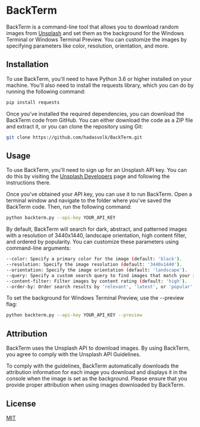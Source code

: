 # BackTerm
BackTerm is a command-line tool that allows you to download random images from [Unsplash](https://unsplash.com) and set them as the background for the Windows Terminal or Windows Terminal Preview. You can customize the images by specifying parameters like color, resolution, orientation, and more.

## Installation
To use BackTerm, you'll need to have Python 3.6 or higher installed on your machine. You'll also need to install the requests library, which you can do by running the following command:

```bash
pip install requests
```
Once you've installed the required dependencies, you can download the BackTerm code from GitHub. You can either download the code as a ZIP file and extract it, or you can clone the repository using Git:

```bash
git clone https://github.com/hadasvolk/BackTerm.git
```


## Usage
To use BackTerm, you'll need to sign up for an Unsplash API key. You can do this by visiting the [Unsplash Developers](https://unsplash.com/developers) page and following the instructions there.

Once you've obtained your API key, you can use it to run BackTerm. Open a terminal window and navigate to the folder where you've saved the BackTerm code. Then, run the following command:


```bash
python backterm.py --api-key YOUR_API_KEY
```
By default, BackTerm will search for dark, abstract, and patterned images with a resolution of 3440x1440, landscape orientation, high content filter, and ordered by popularity. You can customize these parameters using command-line arguments:

```bash
--color: Specify a primary color for the image (default: 'black').
--resolution: Specify the image resolution (default: '3440x1440').
--orientation: Specify the image orientation (default: 'landscape').
--query: Specify a custom search query to find images that match your interests (default: 'dark,abstract,pattern').
--content-filter: Filter images by content rating (default: 'high').
--order-by: Order search results by 'relevant', 'latest', or 'popular' (default).
```

To set the background for Windows Terminal Preview, use the --preview flag:
```bash
python backterm.py --api-key YOUR_API_KEY --preview
```

## Attribution
BackTerm uses the Unsplash API to download images. By using BackTerm, you agree to comply with the Unsplash API Guidelines.

To comply with the guidelines, BackTerm automatically downloads the attribution information for each image you download and displays it in the console when the image is set as the background. Please ensure that you provide proper attribution when using images downloaded by BackTerm.

## License
[MIT](LICENSE)